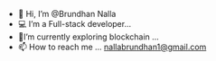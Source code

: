 - 👋 Hi, I’m @Brundhan Nalla
- 💻 I’m a Full-stack developer...
- 🔗I’m currently exploring blockchain ...
- 📫 How to reach me ... nallabrundhan1@gmail.com

<!---
Brundhan/Brundhan is a ✨ special ✨ repository because its `README.md` (this file) appears on your GitHub profile.
You can click the Preview link to take a look at your changes.
--->
